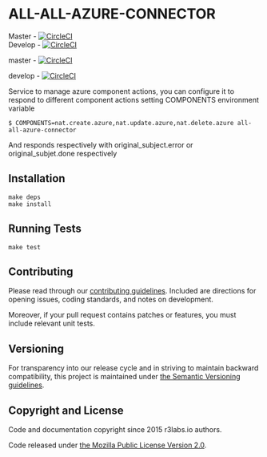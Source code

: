 # ALL-ALL-AZURE-CONNECTOR
Master - [![CircleCI](https://circleci.com/gh/ernestio/all-all-azure-connector/tree/master.svg?style=shield)](https://circleci.com/gh/ernestio/all-all-azure-connector/tree/master)    
Develop - [![CircleCI](https://circleci.com/gh/ernestio/all-all-azure-connector/tree/develop.svg?style=shield)](https://circleci.com/gh/ernestio/all-all-azure-connector/tree/develop)


master - [![CircleCI](https://circleci.com/gh/ernestio/all-all-azure-connector/tree/master.svg?style=shield)](https://circleci.com/gh/ernestio/all-all-azure-connector/tree/master)

develop - [![CircleCI](https://circleci.com/gh/ernestio/all-all-azure-connector/tree/develop.svg?style=shield)](https://circleci.com/gh/ernestio/all-all-azure-connector/tree/develop)


Service to manage azure component actions, you can configure it to respond to different component actions setting COMPONENTS environment variable
```
$ COMPONENTS=nat.create.azure,nat.update.azure,nat.delete.azure all-all-azure-connector
```

And responds respectively with original_subject.error or original_subjet.done respectively

## Installation

```
make deps
make install
```

## Running Tests

```
make test
```

## Contributing

Please read through our
[contributing guidelines](CONTRIBUTING.md).
Included are directions for opening issues, coding standards, and notes on
development.

Moreover, if your pull request contains patches or features, you must include
relevant unit tests.

## Versioning

For transparency into our release cycle and in striving to maintain backward
compatibility, this project is maintained under [the Semantic Versioning guidelines](http://semver.org/).

## Copyright and License

Code and documentation copyright since 2015 r3labs.io authors.

Code released under
[the Mozilla Public License Version 2.0](LICENSE).

